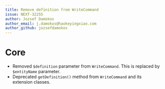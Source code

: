 ```yaml
---
title: Remove definition from WriteCommand
issue: NEXT-32255
author: Jozsef Damokos
author_email: j.damokos@haokeyingxiao.com
author_github: jozsefdamokos
---
```

# Core
* Removed `$definition` parameter from `WriteCommand`. This is replaced by `$entityName` parameter.
* Deprecated `getDefinition()` method from `WriteCommand` and its extension classes.
